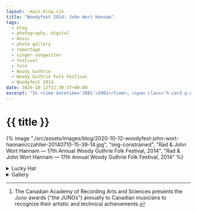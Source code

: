 ```yaml
---
layout: _main-blog.njk
title: "Woodyfest 2014: John Wort Hannam"
tags: 
  - blog
  - photography, digital
  - music
  - photo gallery
  - reportage
  - singer-songwriter
  - festival
  - folk
  - Woody Guthrie
  - Woody Guthrie Folk Festival
  - Woodyfest 2014
date: 2020-10-12T22:30:57+00:00
excerpt: "In <time datetime='2001'>2001</time>, <span class='h-card p-name'>John Wort Hannam</span> quit his job to become a folk musician. He spent the next ten months draining his bank account while he sat at his kitchen table writing."
---
```

<!-- markdownlint-disable MD025 -->
# {{ title }}

<!-- markdownlint-enable MD025 --><mpb-dialog-img>

{% image "./src/assets/images/blog/2020-10-12-woodyfest-john-wort-hannam/czahller-20140710-15-39-14.jpg", "img-constrained", "Rad & John Wort Hannam — 17th Annual Woody Guthrie Folk Festival, 2014", "Rad & John Wort Hannam — 17th Annual Woody Guthrie Folk Festival, 2014" %}</mpb-dialog-img>

<div class="widget__wrapper">
  <details name="tabs">
    <summary>Lucky Hat</summary>
    <div>

## Lucky Hat

<div class="drop-cap">

Stop me if you've heard this one before: in <time datetime="2001">2001</time>, a schoolteacher on a large Blackfoot reservation in southern Alberta quit his job to become a folk musician. Ba-doom-pah! <span class="h-card p-name">John Wort Hannam</span>, the aforementioned blinkered optimist, spent the next ten months draining his bank account while he sat at his kitchen table writing. The ten songs he produced, all while wearing his "lucky" hat, would become his first album, <time datetime="2003">2003</time>&rsquo;s <cite>Pocket Full of Holes</cite>.
</div>

Seventeen years and multiple awards later, he's released seven records. Among the accolades are a JUNO,[^1] a Canadian Folk Music Award ("Best Album of the Year"), a Canadian Broadcasting Corporation Galaxie Rising Star Award, a Kerrville Texas New Folk win, and multiple Western Canadian Music Award and Canadian Folk Music Award nominations.

[^1]: The <span class="h-card p-organization">Canadian Academy of Recording Arts and Sciences</span> presents the Juno awards ("the JUNOs") annually to Canadian musicians to recognize their artistic and technical achievements.

Hannam made his Woodyfest debut in <time datetime="2010-07">2010</time>. He returned in <time datetime="2011-07">2011</time> and <time datetime="2014-07-10T15:00:00-5:00">2014</time>. The latter performance on the Crystal Theatre stage closed with some help from festival regular <span class="h-card p-name">Radoslav “Rad” Lorković</span>.

Hannam's latest release is <time datetime="2018-09-19">2018</time>&rsquo;s <cite><a href="//amzn.to/33KRzkn" target="_blank" rel="external noreferrer">Acres of Elbow Room</a></cite>.
  </div></details>

  <details name="tabs">
    <summary>Gallery</summary><div>

## Gallery

<mpb-dialog-gallery hint rel cols="8">
  
  ![John Wort Hannam Soundcheck (I) — 17th Annual Woody Guthrie Folk Festival, 2014](/assets/images/blog/2020-10-12-woodyfest-john-wort-hannam/czahller-20140710-14-55-56.jpg)
  ![John Wort Hannam Soundcheck (II) — 17th Annual Woody Guthrie Folk Festival, 2014](/assets/images/blog/2020-10-12-woodyfest-john-wort-hannam/czahller-20140710-14-56-46.jpg)
  ![John Wort Hannam (I) — 17th Annual Woody Guthrie Folk Festival, 2014](/assets/images/blog/2020-10-12-woodyfest-john-wort-hannam/czahller-20140710-14-59-16.jpg)
  ![John Wort Hannam (II) — 17th Annual Woody Guthrie Folk Festival, 2014](/assets/images/blog/2020-10-12-woodyfest-john-wort-hannam/czahller-20140710-14-59-41.jpg)
  ![John Wort Hannam (III) — 17th Annual Woody Guthrie Folk Festival, 2014](/assets/images/blog/2020-10-12-woodyfest-john-wort-hannam/czahller-20140710-15-01-25.jpg)
  ![John Wort Hannam (IV) — 17th Annual Woody Guthrie Folk Festival, 2014](/assets/images/blog/2020-10-12-woodyfest-john-wort-hannam/czahller-20140710-15-05-40.jpg)
  ![John Wort Hannam (V) — 17th Annual Woody Guthrie Folk Festival, 2014](/assets/images/blog/2020-10-12-woodyfest-john-wort-hannam/czahller-20140710-15-07-40.jpg)
  ![John Wort Hannam (VI) — 17th Annual Woody Guthrie Folk Festival, 2014](/assets/images/blog/2020-10-12-woodyfest-john-wort-hannam/czahller-20140710-15-08-54.jpg)
  ![Radoslav “Rad” Lorković — 17th Annual Woody Guthrie Folk Festival, 201](/assets/images/blog/2020-10-12-woodyfest-john-wort-hannam/czahller-20140710-15-15-03.jpg)
  ![John Wort Hannam (VII) — 17th Annual Woody Guthrie Folk Festival, 2014](/assets/images/blog/2020-10-12-woodyfest-john-wort-hannam/czahller-20140710-15-15-13.jpg)
  ![John Wort Hannam (VIII) — 17th Annual Woody Guthrie Folk Festival, 2014](/assets/images/blog/2020-10-12-woodyfest-john-wort-hannam/czahller-20140710-15-20-38.jpg)
  ![Rad & John Wort Hannam — 17th Annual Woody Guthrie Folk Festival, 2014](/assets/images/blog/2020-10-12-woodyfest-john-wort-hannam/czahller-20140710-15-39-14.jpg)
</mpb-dialog-gallery></div></details></div>
